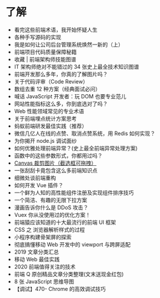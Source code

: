 # 了解

- 看完这些前端术语，我开始怀疑人生
- 各种手写源码的实现
- 我是如何让公司后台管理系统焕然一新的（上）
- 前端项目代码质量保障秘籍
- 收藏 | 前端架构师技能图谱
- IT 架构师绝对不能错过的 34 张史上最全技术知识图谱
- 前端开发那么多年，你真的了解图片吗？
- 关于代码评审（Code Review）
- 数组去重 12 种方案（经典面试必问）
- 喊话 JavaScript 开发者：玩 DOM 也要专业范儿
- 网站性能指标这么多，你到底选对了吗？
- Web 性能领域常见的专业术语
- 关于前端埋点统计方案思考
- 蚂蚁前端研发最佳实践（推荐）
- 微信几亿人在线的点赞、取消点赞系统，用 Redis 如何实现？
- 为你揭开 node.js 调试面纱
- 如何优雅处理前端异常？(史上最全前端异常处理方案)
- 函数中的这些参数形式，你都用过吗？
- [Canvas 裁剪图片（截选框可拖拽）](https://segmentfault.com/a/1190000019611035)
- 一张刮刮卡竟包含这么多前端知识点
- 细微处谈前端重构
- 如何开发 Vue 插件？
- 一个鲜为人知的高性能组件注册及实现组件排序技巧
- 一个简洁、有趣的无限下拉方案
- 漫画告诉你什么是 DDoS 攻击？
- Vuex 你从没使用过的优化方案！
- 前端猿应该知道的十大最流行的前端 UI 框架
- CSS 之 浏览器解析样式的过程
- 小程序构建骨架屏的探索
- 彻底搞懂移动 Web 开发中的 viewport 与跨屏适配
- 2019 文章分类汇总
- 移动 Web 最佳实践
- 2020 前端值得关注的技术
- 前端 Q 原创精品文章分类整理(文末送现金红包)
- 8 张 JavaScript 思维导图
- 【调试】470- Chrome 的高效调试技巧

